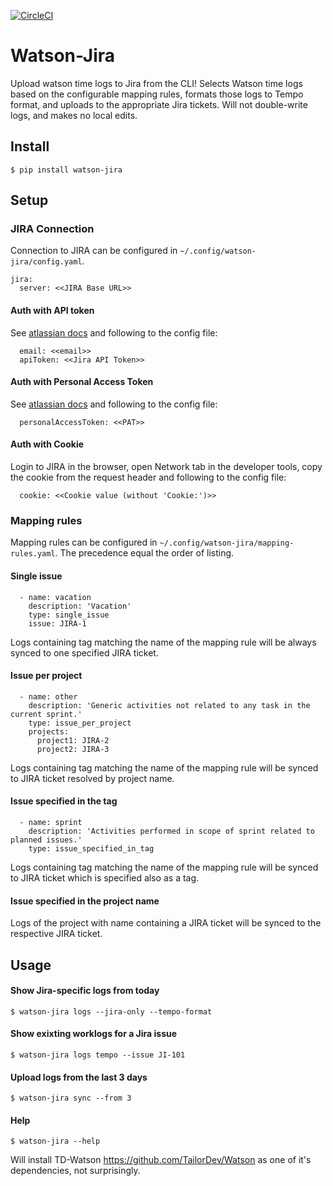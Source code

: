 [![CircleCI](https://circleci.com/gh/medwig/watson-jira.svg?style=shield)](https://circleci.com/gh/medwig/watson-jira)

# Watson-Jira

Upload watson time logs to Jira from the CLI! Selects Watson time logs based on the configurable mapping rules, formats those logs to Tempo format, and uploads to the appropriate Jira tickets.
Will not double-write logs, and makes no local edits.

## Install

`$ pip install watson-jira`


## Setup

### JIRA Connection

Connection to JIRA can be configured in `~/.config/watson-jira/config.yaml`.

```
jira:
  server: <<JIRA Base URL>>
```

#### Auth with API token

See [atlassian docs](https://support.atlassian.com/atlassian-account/docs/manage-api-tokens-for-your-atlassian-account/) and following to the config file:

```
  email: <<email>>
  apiToken: <<Jira API Token>>
```

#### Auth with Personal Access Token

See [atlassian docs](https://confluence.atlassian.com/enterprise/using-personal-access-tokens-1026032365.html) and following to the config file:

```
  personalAccessToken: <<PAT>>
```


#### Auth with Cookie

Login to JIRA in the browser, open Network tab in the developer tools, copy the cookie from the request header and following to the config file:

```
  cookie: <<Cookie value (without 'Cookie:')>>
```


### Mapping rules

Mapping rules can be configured in `~/.config/watson-jira/mapping-rules.yaml`.
The precedence equal the order of listing.

#### Single issue

```
  - name: vacation
    description: 'Vacation'
    type: single_issue
    issue: JIRA-1
```

Logs containing tag matching the name of the mapping rule will be always synced to one specified JIRA ticket.

#### Issue per project

```
  - name: other
    description: 'Generic activities not related to any task in the current sprint.'
    type: issue_per_project
    projects:
      project1: JIRA-2
      project2: JIRA-3
```

Logs containing tag matching the name of the mapping rule will be synced to JIRA ticket resolved by project name.

#### Issue specified in the tag

```
  - name: sprint
    description: 'Activities performed in scope of sprint related to planned issues.'
    type: issue_specified_in_tag
```

Logs containing tag matching the name of the mapping rule will be synced to JIRA ticket which is specified also as a tag.

#### Issue specified in the project name

Logs of the project with name containing a JIRA ticket will be synced to the respective JIRA ticket.

## Usage

#### Show Jira-specific logs from today

`$ watson-jira logs --jira-only --tempo-format`


#### Show exixting worklogs for a Jira issue

`$ watson-jira logs tempo --issue JI-101`


#### Upload logs from the last 3 days

`$ watson-jira sync --from 3`


#### Help

`$ watson-jira --help`


Will install TD-Watson https://github.com/TailorDev/Watson as one of it's dependencies, not surprisingly.
